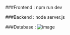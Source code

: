 ###Frontend : npm run dev

###Backend : node server.js

###Database :
![image](https://github.com/user-attachments/assets/5c175d07-cfc0-4479-acba-4946ed7039d6)

